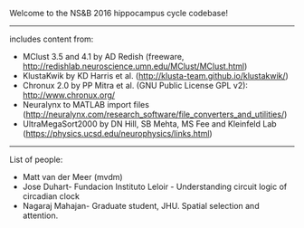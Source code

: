 Welcome to the NS&B 2016 hippocampus cycle codebase!

***

includes content from:
- MClust 3.5 and 4.1 by AD Redish (freeware, http://redishlab.neuroscience.umn.edu/MClust/MClust.html)
- KlustaKwik by KD Harris et al. (http://klusta-team.github.io/klustakwik/)
- Chronux 2.0 by PP Mitra et al. (GNU Public License GPL v2): http://www.chronux.org/
- Neuralynx to MATLAB import files (http://neuralynx.com/research_software/file_converters_and_utilities/)
- UltraMegaSort2000 by DN Hill, SB Mehta, MS Fee and Kleinfeld Lab (https://physics.ucsd.edu/neurophysics/links.html)

***
List of people:  
* Matt van der Meer (mvdm) 
* Jose Duhart- Fundacion Instituto Leloir - Understanding circuit logic of circadian clock
* Nagaraj Mahajan- Graduate student, JHU. Spatial selection and attention.  


